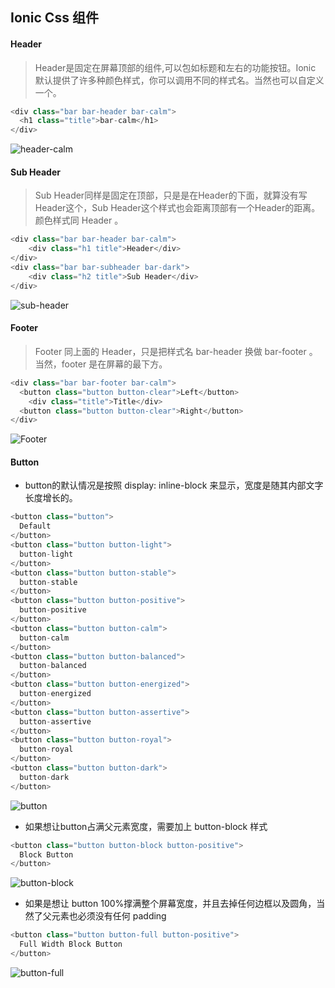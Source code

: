 ## Ionic Css 组件

#### Header

> Header是固定在屏幕顶部的组件,可以包如标题和左右的功能按钮。Ionic 默认提供了许多种颜色样式，你可以调用不同的样式名。当然也可以自定义一个。


```javascript
<div class="bar bar-header bar-calm">
  <h1 class="title">bar-calm</h1>
</div>
```

![header-calm](http://7vijqz.com1.z0.glb.clouddn.com/header.png)


#### Sub Header

> Sub Header同样是固定在顶部，只是是在Header的下面，就算没有写Header这个，Sub Header这个样式也会距离顶部有一个Header的距离。颜色样式同 Header 。

```javascript
<div class="bar bar-header bar-calm">
    <div class="h1 title">Header</div>
</div>
<div class="bar bar-subheader bar-dark">
    <div class="h2 title">Sub Header</div>
</div>
```

![sub-header](http://7vijqz.com1.z0.glb.clouddn.com/subheader.png)


#### Footer

> Footer 同上面的 Header，只是把样式名 bar-header 换做 bar-footer 。当然，footer 是在屏幕的最下方。

```javascript
<div class="bar bar-footer bar-calm">
  <button class="button button-clear">Left</button>
    <div class="title">Title</div>
  <button class="button button-clear">Right</button>
</div>
```

![Footer](http://7vijqz.com1.z0.glb.clouddn.com/footer.png)


#### Button

 * button的默认情况是按照 display: inline-block 来显示，宽度是随其内部文字长度增长的。

```javascript
<button class="button">
  Default
</button>
<button class="button button-light">
  button-light
</button>
<button class="button button-stable">
  button-stable
</button>
<button class="button button-positive">
  button-positive
</button>
<button class="button button-calm">
  button-calm
</button>
<button class="button button-balanced">
  button-balanced
</button>
<button class="button button-energized">
  button-energized
</button>
<button class="button button-assertive">
  button-assertive
</button>
<button class="button button-royal">
  button-royal
</button>
<button class="button button-dark">
  button-dark
</button>
```

![button](http://7vijqz.com1.z0.glb.clouddn.com/button.png)


* 如果想让button占满父元素宽度，需要加上 button-block 样式

```javascript
<button class="button button-block button-positive">
  Block Button
</button>
```
![button-block](http://7vijqz.com1.z0.glb.clouddn.com/button-block.png)

* 如果是想让 button 100%撑满整个屏幕宽度，并且去掉任何边框以及圆角，当然了父元素也必须没有任何 padding

```javascript
<button class="button button-full button-positive">
  Full Width Block Button
</button>
```
![button-full](http://7vijqz.com1.z0.glb.clouddn.com/button-full.png)
